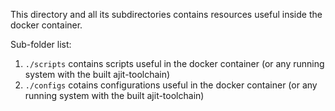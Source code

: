 This directory and all its subdirectories contains 
resources useful inside the docker container.

Sub-folder list:

1. `./scripts` contains scripts useful in the docker container
   (or any running system with the built ajit-toolchain)
2. `./configs` cotains configurations useful in the docker container
   (or any running system with the built ajit-toolchain)
   


